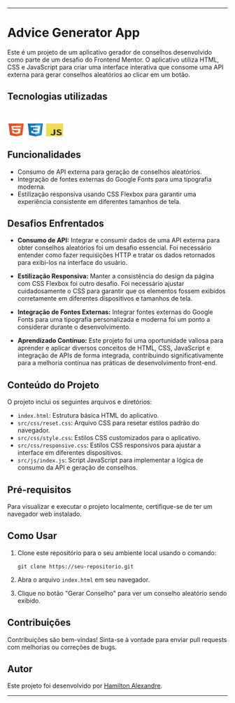
---

# Advice Generator App

Este é um projeto de um aplicativo gerador de conselhos desenvolvido como parte de um desafio do Frontend Mentor. O aplicativo utiliza HTML, CSS e JavaScript para criar uma interface interativa que consome uma API externa para gerar conselhos aleatórios ao clicar em um botão.

## Tecnologias utilizadas

<div style="display: inline_block"><br>

<img align="center" alt="HTML" height="30" width="40"
src="https://raw.githubusercontent.com/devicons/devicon/master/icons/html5/html5-original.svg">
<img align="center" alt="CSS" height="30" width="40" 
src="https://raw.githubusercontent.com/devicons/devicon/master/icons/css3/css3-original.svg">
<img align="center" alt="CSS" height="30" width="40" 
src="https://raw.githubusercontent.com/devicons/devicon/master/icons/javascript/javascript-original.svg">
</div>

## Funcionalidades

- Consumo de API externa para geração de conselhos aleatórios.
- Integração de fontes externas do Google Fonts para uma tipografia moderna.
- Estilização responsiva usando CSS Flexbox para garantir uma experiência consistente em diferentes tamanhos de tela.

## Desafios Enfrentados

- **Consumo de API:** Integrar e consumir dados de uma API externa para obter conselhos aleatórios foi um desafio essencial. Foi necessário entender como fazer requisições HTTP e tratar os dados retornados para exibi-los na interface do usuário.

- **Estilização Responsiva:** Manter a consistência do design da página com CSS Flexbox foi outro desafio. Foi necessário ajustar cuidadosamente o CSS para garantir que os elementos fossem exibidos corretamente em diferentes dispositivos e tamanhos de tela.

- **Integração de Fontes Externas:** Integrar fontes externas do Google Fonts para uma tipografia personalizada e moderna foi um ponto a considerar durante o desenvolvimento.

- **Aprendizado Contínuo:** Este projeto foi uma oportunidade valiosa para aprender e aplicar diversos conceitos de HTML, CSS, JavaScript e integração de APIs de forma integrada, contribuindo significativamente para a melhoria contínua nas práticas de desenvolvimento front-end.

## Conteúdo do Projeto

O projeto inclui os seguintes arquivos e diretórios:

- `index.html`: Estrutura básica HTML do aplicativo.
- `src/css/reset.css`: Arquivo CSS para resetar estilos padrão do navegador.
- `src/css/style.css`: Estilos CSS customizados para o aplicativo.
- `src/css/responsive.css`: Estilos CSS responsivos para ajustar a interface em diferentes dispositivos.
- `src/js/index.js`: Script JavaScript para implementar a lógica de consumo da API e geração de conselhos.

## Pré-requisitos

Para visualizar e executar o projeto localmente, certifique-se de ter um navegador web instalado.

## Como Usar

1. Clone este repositório para o seu ambiente local usando o comando:
   ```
   git clone https://seu-repositorio.git
   ```

2. Abra o arquivo `index.html` em seu navegador.

3. Clique no botão "Gerar Conselho" para ver um conselho aleatório sendo exibido.

## Contribuições

Contribuições são bem-vindas! Sinta-se à vontade para enviar pull requests com melhorias ou correções de bugs.

## Autor

Este projeto foi desenvolvido por [Hamilton Alexandre](https://alexprogramadorweb.com/).

---
